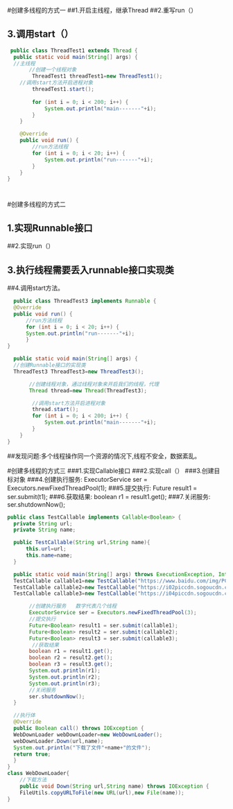 #创建多线程的方式一
##1.开启主线程，继承Thread
##2.重写run（）
## 3.调用start（）
```java
 public class ThreadTest1 extends Thread {
  public static void main(String[] args) {
  //主线程
       //创建一个线程对象
        ThreadTest1 threadTest1=new ThreadTest1();
    //调用start方法开启进程对象
        threadTest1.start();
        
        for (int i = 0; i < 200; i++) {
            System.out.println("main-------"+i);
        }
    }

    @Override
    public void run() {
        //run方法线程
        for (int i = 0; i < 20; i++) {
            System.out.println("run-------"+i);
        }
    }
}
```
#
#创建多线程的方式二
## 1.实现Runnable接口
##2.实现run（）
## 3.执行线程需要丢入runnable接口实现类
##4.调用start方法。
```java
  public class ThreadTest3 implements Runnable {
  @Override
  public void run() {
      //run方法线程
      for (int i = 0; i < 20; i++) {
      System.out.println("run-------"+i);
      }
}

  public static void main(String[] args) {
  //创建Runnable接口的实现类
  ThreadTest3 ThreadTest3=new ThreadTest3();

       //创建线程对象，通过线程对象来开启我们的线程，代理
       Thread thread=new Thread(ThreadTest3);

        //调用start方法开启进程对象
        thread.start();
        for (int i = 0; i < 200; i++) {
            System.out.println("main-------"+i);
        }
    }
}
```

##发现问题:多个线程操作同一个资源的情况下,线程不安全，数据紊乱。


#创建多线程的方式三
###1.实现Callable接口
###2.实现call（）
###3.创建目标对象
###4.创建执行服务: ExecutorService ser = Executors.newFixedThreadPool(1);
###5.提交执行: Future<Boolean> result1 = ser.submit(t1);
###6.获取结果: boolean r1 = result1.get();
###7.关闭服务: ser.shutdownNow();
```java
public class TestCallable implements Callable<Boolean> {
  private String url;
  private String name;

  public TestCallable(String url,String name){
      this.url=url;
      this.name=name;
  }

  public static void main(String[] args) throws ExecutionException, InterruptedException {
  TestCallable callable1=new TestCallable("https://www.baidu.com/img/PCtm_d9c8750bed0b3c7d089fa7d55720d6cf.png","百度.jpg");
  TestCallable callable2=new TestCallable("https://i02piccdn.sogoucdn.com/320259445591811f","2.jpg");
  TestCallable callable3=new TestCallable("https://i04piccdn.sogoucdn.com/f7cb59c1d9af2a59","3.jpg");

       //创建执行服务   数字代表几个线程
       ExecutorService ser = Executors.newFixedThreadPool(3);
       //提交执行
       Future<Boolean> result1 = ser.submit(callable1);
       Future<Boolean> result2 = ser.submit(callable2);
       Future<Boolean> result3 = ser.submit(callable3);
        //获取结果
       boolean r1 = result1.get();
       boolean r2 = result2.get();
       boolean r3 = result3.get();
       System.out.println(r1);
       System.out.println(r2);
       System.out.println(r3);
       //关闭服务
       ser.shutdownNow();
  }

  //执行体
  @Override
  public Boolean call() throws IOException {
  WebDownLoader webDownLoader=new WebDownLoader();
  webDownLoader.Down(url,name);
  System.out.println("下载了文件"+name+"的文件");
  return true;
  }
}
class WebDownLoader{
    //下载方法
    public void Down(String url,String name) throws IOException {
    FileUtils.copyURLToFile(new URL(url),new File(name));
}
```
 